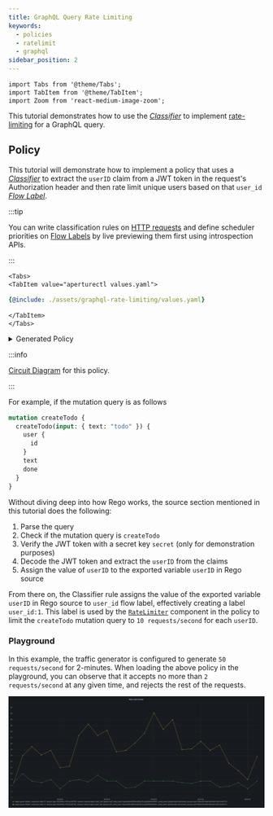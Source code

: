 ```yaml
---
title: GraphQL Query Rate Limiting
keywords:
  - policies
  - ratelimit
  - graphql
sidebar_position: 2
---
```


```mdx-code-block
import Tabs from '@theme/Tabs';
import TabItem from '@theme/TabItem';
import Zoom from 'react-medium-image-zoom';
```

This tutorial demonstrates how to use the [_Classifier_][rego-rules] to
implement
[rate-limiting](/reference/policies/bundled-blueprints/policies/rate-limiting.md)
for a GraphQL query.

## Policy

This tutorial will demonstrate how to implement a policy that uses a
[_Classifier_][classifier] to extract the `userID` claim from a JWT token in the
request's Authorization header and then rate limit unique users based on that
`user_id` [_Flow Label_][flow-label].

:::tip

You can write classification rules on
[HTTP requests](/concepts/flow-control/resources/classifier.md#live-previewing-requests)
and define scheduler priorities on
[Flow Labels](/concepts/flow-control/flow-label.md#live-previewing-flow-labels)
by live previewing them first using introspection APIs.

:::

```mdx-code-block
<Tabs>
<TabItem value="aperturectl values.yaml">
```

```yaml
{@include: ./assets/graphql-rate-limiting/values.yaml}
```

```mdx-code-block
</TabItem>
</Tabs>
```

<details><summary>Generated Policy</summary>
<p>

```yaml
{@include: ./assets/graphql-rate-limiting/graphql-rate-limiting-jwt.yaml}
```

</p>
</details>

:::info

[Circuit Diagram](./assets/graphql-rate-limiting/graphql-rate-limiting-jwt.mmd.svg)
for this policy.

:::

For example, if the mutation query is as follows

```graphql
mutation createTodo {
  createTodo(input: { text: "todo" }) {
    user {
      id
    }
    text
    done
  }
}
```

Without diving deep into how Rego works, the source section mentioned in this
tutorial does the following:

1. Parse the query
2. Check if the mutation query is `createTodo`
3. Verify the JWT token with a secret key `secret` (only for demonstration
   purposes)
4. Decode the JWT token and extract the `userID` from the claims
5. Assign the value of `userID` to the exported variable `userID` in Rego source

From there on, the Classifier rule assigns the value of the exported variable
`userID` in Rego source to `user_id` flow label, effectively creating a label
`user_id:1`. This label is used by the
[`RateLimiter`](/concepts/flow-control/components/rate-limiter.md) component in
the policy to limit the `createTodo` mutation query to `10 requests/second` for
each `userID`.

### Playground

In this example, the traffic generator is configured to generate
`50 requests/second` for 2-minutes. When loading the above policy in the
playground, you can observe that it accepts no more than `2 requests/second` at
any given time, and rejects the rest of the requests.

<Zoom>

![GraphQL Status Rate Limiting](./assets/graphql-rate-limiting/graphql-rate-limiting-counter.png)

</Zoom>

[rego-rules]: /concepts/flow-control/resources/classifier.md#rego
[flow-label]: /concepts/flow-control/flow-label.md
[classifier]: /concepts/flow-control/resources/classifier.md
